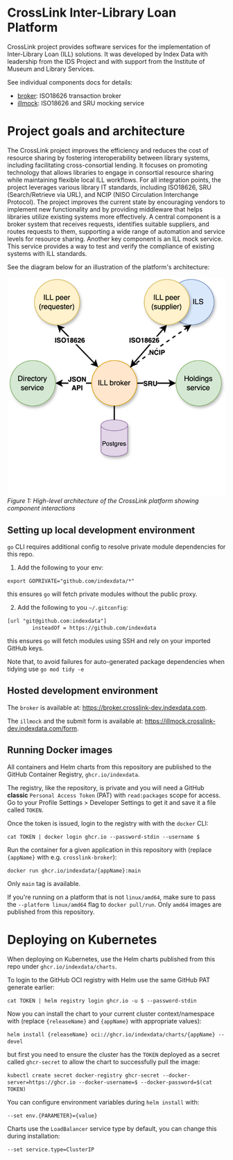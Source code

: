 # CrossLink Inter-Library Loan Platform

CrossLink project provides software services for the implementation of Inter-Library Loan (ILL) solutions. It was developed by Index Data with leadership from the IDS Project and with support from the Institute of Museum and Library Services.

See individual components docs for details:

* [broker](broker/README.md): ISO18626 transaction broker
* [illmock](illmock/README.md): ISO18626 and SRU mocking service

# Project goals and architecture

The CrossLink project improves the efficiency and reduces the cost of resource sharing by fostering interoperability between library systems, including facilitating cross-consortial lending. It focuses on promoting technology that allows libraries to engage in consortial resource sharing while maintaining flexible local ILL workflows. For all integration points, the project leverages various library IT standards, including ISO18626, SRU (Search/Retrieve via URL), and NCIP (NISO Circulation Interchange Protocol). The project improves the current state by encouraging vendors to implement new functionality and by providing middleware that helps libraries utilize existing systems more effectively. A central component is a broker system that receives requests, identifies suitable suppliers, and routes requests to them, supporting a wide range of automation and service levels for resource sharing. Another key component is an ILL mock service. This service provides a way to test and verify the compliance of existing systems with ILL standards.

See the diagram below for an illustration of the platform's architecture:

![CrossLink Architecture](misc/crosslink-arch.png)
*Figure 1: High-level architecture of the CrossLink platform showing component interactions*

## Setting up local development environment

`go` CLI requires additional config to resolve private module dependencies for this repo.

1. Add the following to your env:

```
export GOPRIVATE="github.com/indexdata/*"
```

this ensures `go` will fetch private modules without the public proxy.

2. Add the following to you `~/.gitconfig`:

```
[url "git@github.com:indexdata"]
        insteadOf = https://github.com/indexdata
```

this ensures `go` will fetch modules using SSH and rely on your imported GitHub keys.

Note that, to avoid failures for auto-generated package dependencies when tidying use `go mod tidy -e`

## Hosted development environment

The `broker` is available at: https://broker.crosslink-dev.indexdata.com.

The `illmock` and the submit form is available at: https://illmock.crosslink-dev.indexdata.com/form.

## Running Docker images

All containers and Helm charts from this repository are published to the GitHub Container Registry,
`ghcr.io/indexdata`.

The registry, like the repository, is private and you will need a GitHub __classic__
`Personal Access Token` (PAT) with `read:packages` scope for access.
Go to your Profile Settings > Developer Settings to get it and save it a file called `TOKEN`.

Once the token is issued, login to the registry with with the `docker` CLI:

```
cat TOKEN | docker login ghcr.io --password-stdin --username $
```

Run the container for a given application in this repository with (replace `{appName}` with e.g. `crosslink-broker`):

```
docker run ghcr.io/indexdata/{appName}:main
```

Only `main` tag is available.

If you're running on a platform that is not `linux/amd64`, make sure to pass the `--platform linux/amd64` flag to `docker pull/run`.
Only `amd64` images are published from this repository.

# Deploying on Kubernetes

When deploying on Kubernetes, use the Helm charts published from this repo under `ghcr.io/indexdata/charts`.

To login to the GitHub OCI registry with Helm use the same GitHub PAT generate earlier:

```
cat TOKEN | helm registry login ghcr.io -u $ --password-stdin
```

Now you can install the chart to your current cluster context/namespace with (replace `{releaseName}` and `{appName}` with appropriate values):

```
helm install {releaseName} oci://ghcr.io/indexdata/charts/{appName} --devel
```

but first you need to ensure the cluster has the `TOKEN` deployed as a secret called
`ghcr-secret` to allow the chart to successfully pull the image:

```
kubectl create secret docker-registry ghcr-secret --docker-server=https://ghcr.io --docker-username=$ --docker-password=$(cat TOKEN)
```

You can configure environment variables during `helm install` with:

```
--set env.{PARAMETER}={value}
```

Charts use the `LoadBalancer` service type by default, you can change this during installation:

```
--set service.type=ClusterIP
```
